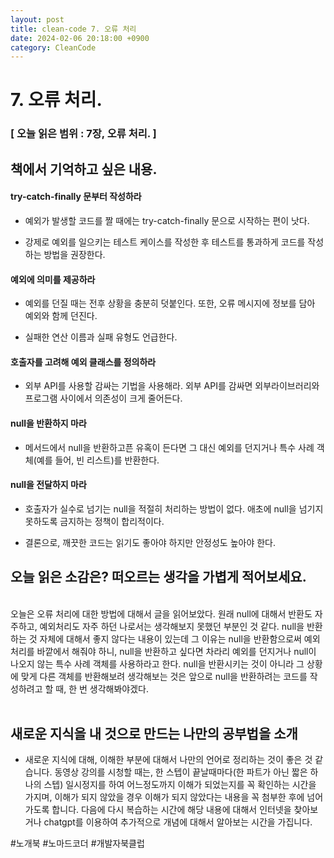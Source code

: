 ```yaml
---
layout: post
title: clean-code 7. 오류 처리
date: 2024-02-06 20:18:00 +0900
category: CleanCode
---
```


# 7. 오류 처리.

### [ 오늘 읽은 범위 : 7장, 오류 처리. ]

## 책에서 기억하고 싶은 내용.

#### try-catch-finally 문부터 작성하라

- 예외가 발생할 코드를 짤 때에는 try-catch-finally 문으로 시작하는 편이 낫다.

- 강제로 예외를 일으키는 테스트 케이스를 작성한 후 테스트를 통과하게 코드를 작성하는 방법을 권장한다.

#### 예외에 의미를 제공하라

- 예외를 던질 때는 전후 상황을 충분히 덧붙인다. 또한, 오류 메시지에 정보를 담아 예외와 함께 던진다.

- 실패한 연산 이름과 실패 유형도 언급한다.

#### 호출자를 고려해 예외 클래스를 정의하라

- 외부 API를 사용할 감싸는 기법을 사용해라. 외부 API를 감싸면 외부라이브러리와 프로그램 사이에서 의존성이 크게 줄어든다.

#### null을 반환하지 마라

- 메서드에서 null을 반환하고픈 유혹이 든다면 그 대신 예외를 던지거나 특수 사례 객체(예를 들어, 빈 리스트)를 반환한다.

#### null을 전달하지 마라

- 호출자가 실수로 넘기는 null을 적절히 처리하는 방법이 없다. 애초에 null을 넘기지 못하도록 금지하는 정책이 합리적이다.

- 결론으로, 깨끗한 코드는 읽기도 좋아야 하지만 안정성도 높아야 한다.

## 오늘 읽은 소감은? 떠오르는 생각을 가볍게 적어보세요.

<br>
오늘은 오류 처리에 대한 방법에 대해서 글을 읽어보았다. 원래 null에 대해서 반환도 자주하고, 예외처리도 자주 하던 나로서는 생각해보지 못했던 부분인 것 같다. null을 반환하는 것 자체에 대해서 좋지 않다는 내용이 있는데 그 이유는 null을 반환함으로써 예외처리를 바깥에서 해줘야 하니, null을 반환하고 싶다면 차라리 예외를 던지거나 null이 나오지 않는 특수 사례 객체를 사용하라고 한다. null을 반환시키는 것이 아니라 그 상황에 맞게 다른 객체를 반환해보려 생각해보는 것은 앞으로 null을 반환하려는 코드를 작성하려고 할 때, 한 번 생각해봐야겠다.
<br>

<br>

## 새로운 지식을 내 것으로 만드는 나만의 공부법을 소개

- 새로운 지식에 대해, 이해한 부분에 대해서 나만의 언어로 정리하는 것이 좋은 것 같습니다. 동영상 강의를 시청할 때는, 한 스텝이 끝날때마다(한 파트가 아닌 짧은 하나의 스텝) 일시정지를 하여 어느정도까지 이해가 되었는지를 꼭 확인하는 시간을 가지며, 이해가 되지 않았을 경우 이해가 되지 않았다는 내용을 꼭 첨부한 후에 넘어가도록 합니다. 다음에 다시 복습하는 시간에 해당 내용에 대해서 인터넷을 찾아보거나 chatgpt를 이용하여 추가적으로 개념에 대해서 알아보는 시간을 가집니다.

#노개북 #노마드코더 #개발자북클럽
